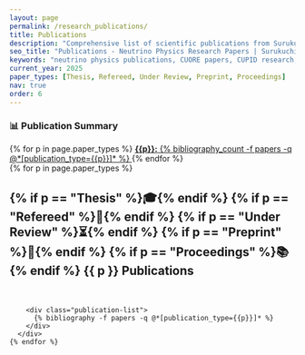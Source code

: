```yaml
---
layout: page
permalink: /research_publications/
title: Publications
description: "Comprehensive list of scientific publications from Surukuchi Lab covering neutrino physics research, neutrinoless double-beta decay studies, reactor neutrino detection, and detector development. Our work contributes to major collaborations including CUORE, CUPID, and Project 8 experiments."
seo_title: "Publications - Neutrino Physics Research Papers | Surukuchi Lab"
keywords: "neutrino physics publications, CUORE papers, CUPID research, PROSPECT publications, double-beta decay papers, particle physics research, University of Pittsburgh physics publications, peer-reviewed articles"
current_year: 2025
paper_types: [Thesis, Refereed, Under Review, Preprint, Proceedings]
nav: true
order: 6
---
```


<div class="publications-intro">
  <div class="publications-summary">
    <h3 style="margin-bottom: 1rem; color: var(--global-theme-color);">📊 Publication Summary</h3>
    <div class="publication-counts">
      {% for p in page.paper_types %}
        <a href="#{{ p | downcase | replace: ' ', '-' }}-publications" class="publication-type-badge">
          <strong>{{p}}:</strong> {% bibliography_count -f papers -q @*[publication_type={{p}}]* %}
        </a>
      {% endfor %}
    </div>
  </div>
</div>

<div class="publications-content">
  <div class="publications">
    {% for p in page.paper_types %}
      <div class="publication-category" id="{{ p | downcase | replace: ' ', '-' }}-publications">
        <h2 class="category-header">
          {% if p == "Thesis" %}🎓{% endif %}
          {% if p == "Refereed" %}📄{% endif %}
          {% if p == "Under Review" %}⏳{% endif %}
          {% if p == "Preprint" %}📝{% endif %}
          {% if p == "Proceedings" %}📚{% endif %}
          {{ p }} Publications
        </h2>
        <div class="category-line" style="background: linear-gradient(135deg, var(--global-theme-color) 0%, var(--global-bg-color) 100%); height: 3px; width: 100%; margin: 10px 0 30px 0; border-radius: 2px;">
        </div>
        
        <div class="publication-list">
          {% bibliography -f papers -q @*[publication_type={{p}}]* %}
        </div>
      </div>
    {% endfor %}
  </div>
</div>